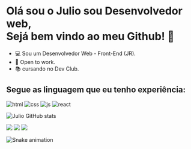 # Olá sou o Julio sou Desenvolvedor web,<br>Sejá bem vindo ao meu Github! 🎯
- 💻 Sou um Desenvolvedor Web - Front-End (JR).
- 🏢 Open to work.
- 📚 cursando no Dev Club.
## Segue as linguagem que eu tenho experiência:


![html](https://img.shields.io/badge/HTML5-E34F26?style=for-the-badge&logo=html5&logoColor=white)
![css](https://img.shields.io/badge/CSS3-1572B6?style=for-the-badge&logo=css3&logoColor=white)
![js](https://img.shields.io/badge/JavaScript-323330?style=for-the-badge&logo=javascript&logoColor=F7DF1E)
![react](https://img.shields.io/badge/React-20232A?style=for-the-badge&logo=react&logoColor=61DAFB)

![Julio GitHub stats](https://github-readme-stats.vercel.app/api?username=julio1768&show_icons=true&theme=dracula&count_private=true)
  <div> 
  <a href="https://www.instagram.com/juliohs1768/" target="_blank"><img src="https://img.shields.io/badge/-Instagram-%23E4405F?style=for-the-badge&logo=instagram&logoColor=white" target="_blank"></a>
  <a href = "mailto:henriquejulio1768@gmail.com"><img src="https://img.shields.io/badge/-Gmail-%23333?style=for-the-badge&logo=gmail&logoColor=white" target="_blank"></a>
  <a href="https://www.linkedin.com/in/júlio-henrique-6b70501a1/" target="_blank"><img src="https://img.shields.io/badge/-LinkedIn-%230077B5?style=for-the-badge&logo=linkedin&logoColor=white" target="_blank"></a> 


   ![Snake animation](https://github.com/elaurenti/elaurenti/blob/output/github-contribution-grid-snake.svg)

</div>
